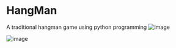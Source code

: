 # HangMan
A traditional hangman game using python programming
![image](https://github.com/SoulReaper06/HangMan/assets/61090125/38658f3d-45d2-4dd8-b928-04b7578cffab)

![image](https://github.com/SoulReaper06/HangMan/assets/61090125/75eab3b3-554d-491e-b35d-147f78ed2488)

